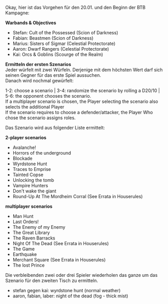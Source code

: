Okay, hier ist das Vorgehen für den 20.01. und den Beginn der BTB Kampagne:  

**Warbands & Objectives**  
 - Stefan: Cult of the Possessed (Scion of Darkness)
 - Fabian: Beastmen (Scion of Darkness)
 - Marius: Sisters of Sigmar (Celestial Protectorate)
 - Aaron: Dwarf Rangers (Celestial Protectorate) 
 - Kai: Orcs & Goblins (Scourge of the Realm) 
 
**Ermitteln der ersten Szenarios**  
Jeder würfelt mit zwei Würfeln. Derjenige mit dem höchsten Wert darf sich seinen Gegner für das erste Spiel aussuchen.  
Danach wird nochmal gewürfelt:  

1-2: choose a scenario | 3-4: randomize the scenario by rolling a D20/10 | 5-6: the opponent chooses the scenario.  
If a multiplayer scenario is chosen, the Player selecting the scenario also selects the additional Player   
If the scenario requires to choose a defender/attacker, the Player Who chose the scenario assigns roles.  

Das Szenario wird aus folgender Liste ermittelt:  

**2-player scenarios**  
  - Avalanche!  
  - Horrors of the underground  
  - Blockade  
  - Wyrdstone Hunt  
  - Traces to Emprise  
  - Tainted Copse  
  - Unlocking the tomb
  - Vampire Hunters
  - Don't wake the giant
  - Round-Up At The Mordheim Corral (See Errata in Houserules) 
  
  **multiplayer scenarios**   
  - Man Hunt  
  - Last Orders!  
  - The Enemy of my Enemy  
  - The Great Library
  - The Raven Barracks
  - Night Of The Dead (See Errata in Houserules)  
  - The Game
  - Earthquake
  - Merchant Square (See Errata in Houserules)  
  - The lost Prince
  
  Die verbleibenden zwei oder drei Spieler wiederholen das ganze um das Szenario für den zweiten Tisch zu ermitteln.

- stefan gegen kai: wyrdstone hunt (normal weather)
- aaron, fabian, laber: night of the dead (fog - thick mist)


